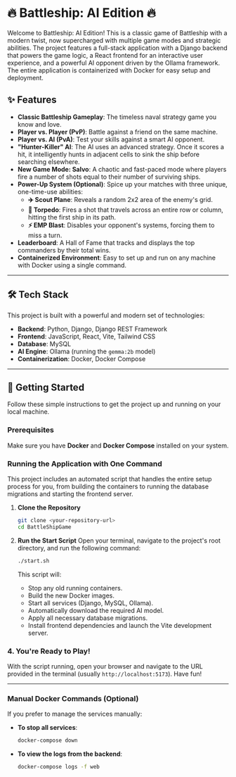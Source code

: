 # 🔥 Battleship: AI Edition 🔥

Welcome to Battleship: AI Edition! This is a classic game of Battleship with a modern twist, now supercharged with multiple game modes and strategic abilities. The project features a full-stack application with a Django backend that powers the game logic, a React frontend for an interactive user experience, and a powerful AI opponent driven by the Ollama framework. The entire application is containerized with Docker for easy setup and deployment.

## ✨ Features

* **Classic Battleship Gameplay**: The timeless naval strategy game you know and love.
* **Player vs. Player (PvP)**: Battle against a friend on the same machine.
* **Player vs. AI (PvA)**: Test your skills against a smart AI opponent.
* **"Hunter-Killer" AI**: The AI uses an advanced strategy. Once it scores a hit, it intelligently hunts in adjacent cells to sink the ship before searching elsewhere.
* **New Game Mode: Salvo**: A chaotic and fast-paced mode where players fire a number of shots equal to their number of surviving ships.
* **Power-Up System (Optional)**: Spice up your matches with three unique, one-time-use abilities:
    * **✈️ Scout Plane**: Reveals a random 2x2 area of the enemy's grid.
    * **🚀 Torpedo**: Fires a shot that travels across an entire row or column, hitting the first ship in its path.
    * **⚡ EMP Blast**: Disables your opponent's systems, forcing them to miss a turn.
* **Leaderboard**: A Hall of Fame that tracks and displays the top commanders by their total wins.
* **Containerized Environment**: Easy to set up and run on any machine with Docker using a single command.

-----

## 🛠️ Tech Stack

This project is built with a powerful and modern set of technologies:

* **Backend**: Python, Django, Django REST Framework
* **Frontend**: JavaScript, React, Vite, Tailwind CSS
* **Database**: MySQL
* **AI Engine**: Ollama (running the `gemma:2b` model)
* **Containerization**: Docker, Docker Compose

-----

## 🚀 Getting Started

Follow these simple instructions to get the project up and running on your local machine.

### Prerequisites

Make sure you have **Docker** and **Docker Compose** installed on your system.

### Running the Application with One Command

This project includes an automated script that handles the entire setup process for you, from building the containers to running the database migrations and starting the frontend server.

1.  **Clone the Repository**
    ```bash
    git clone <your-repository-url>
    cd BattleShipGame
    ```

2.  **Run the Start Script**
    Open your terminal, navigate to the project's root directory, and run the following command:

    ```bash
    ./start.sh
    ```
    This script will:
    * Stop any old running containers.
    * Build the new Docker images.
    * Start all services (Django, MySQL, Ollama).
    * Automatically download the required AI model.
    * Apply all necessary database migrations.
    * Install frontend dependencies and launch the Vite development server.

### 4. You're Ready to Play!

With the script running, open your browser and navigate to the URL provided in the terminal (usually `http://localhost:5173`). Have fun!

---

### Manual Docker Commands (Optional)

If you prefer to manage the services manually:

* **To stop all services**:
    ```bash
    docker-compose down
    ```
* **To view the logs from the backend**:
    ```bash
    docker-compose logs -f web
    ```
